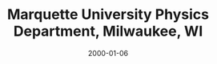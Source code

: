 ---
title: "Marquette University Physics Department, Milwaukee, WI"
project_id: 
date: 2000-01-06
conference_id: ""
presenters:
   - peter_bandettini
summary: "<p>Marquette University Physics Department, Milwaukee, WI</p>"
file: /assets/presentations/T165.pdf
filename: T165.pdf
layout: presentation
---